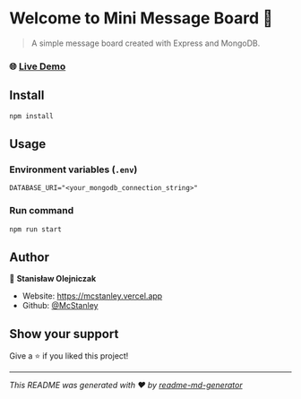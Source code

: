 # Welcome to Mini Message Board 📌

> A simple message board created with Express and MongoDB.

### 🌐 [Live Demo](https://message-board-mcstanley.fly.dev)

## Install

```sh
npm install
```

## Usage

### Environment variables (`.env`)

```
DATABASE_URI="<your_mongodb_connection_string>"
```

### Run command

```sh
npm run start
```

## Author

👤 **Stanisław Olejniczak**

- Website: https://mcstanley.vercel.app
- Github: [@McStanley](https://github.com/McStanley)

## Show your support

Give a ⭐️ if you liked this project!

---

_This README was generated with ❤️ by [readme-md-generator](https://github.com/kefranabg/readme-md-generator)_
